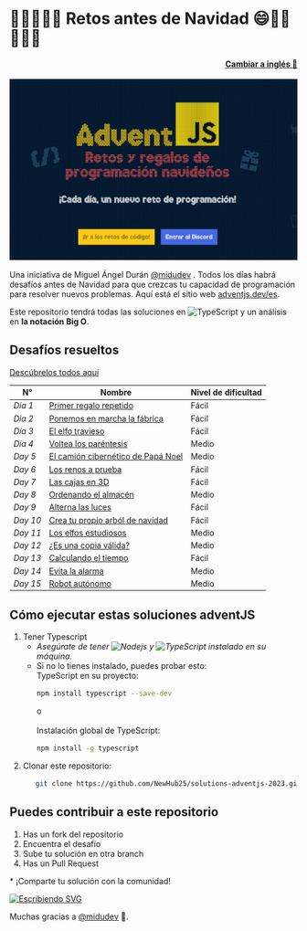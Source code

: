 # 🎀🎁🎄🎄🎄 Retos antes de Navidad 😄🎅🫎 🎄🎄🎄

<h4 align="right">
<a href="https://github.com/NewHub25/solutions-adventjs-2023/blob/main/README.md">Cambiar a inglés 🗽</a>
</h4>
<a href="https://adventjs.dev/es"><img src="https://github.com/NewHub25/solutions-adventjs-2023/blob/main/assets/adventjs-img.png"> </a>

<p>Una iniciativa de Miguel Ángel Durán <a href="https://github.com/midudev">@midudev</a> . Todos los días habrá desafíos antes de Navidad para que crezcas tu capacidad de programación para resolver nuevos problemas. Aquí está el sitio web <a href="https://adventjs.dev/es">adventjs.dev/es</a>.
</p>
<p>Este repositorio tendrá todas las soluciones en <img alt="TypeScript" src="https://img.shields.io/badge/-TypeScript-007ACC?style=flat-square&logo=typescript&logoColor=white" /> y un análisis en <strong>la notación Big O</strong>.
</p>

## Desafíos resueltos

<a href="https://github.com/NewHub25/solutions-adventjs-2023/tree/main/challenges">Descúbrelos todos aquí</a>

| N° | Nombre | Nivel de dificultad |
|---|---|---|
| <i>Día 1</i> | <a href="https://github.com/NewHub25/solutions-adventjs-2023/blob/main/challenges/challenge-01.ts">Primer regalo repetido</a> | Fácil |
| <i>Día 2</i> | <a href="https://github.com/NewHub25/solutions-adventjs-2023/blob/main/challenges/challenge-02.ts">Ponemos en marcha la fábrica</a> | Fácil |
| <i>Día 3</i> | <a href="https://github.com/NewHub25/solutions-adventjs-2023/blob/main/challenges/challenge-03.ts">El elfo travieso</a> | Fácil |
| <i>Día 4</i> | <a href="https://github.com/NewHub25/solutions-adventjs-2023/blob/main/challenges/challenge-04.ts">Voltea los paréntesis</a> | Medio |
| <i>Day 5</i> | <a href="https://github.com/NewHub25/solutions-adventjs-2023/blob/main/challenges/challenge-05.ts">El camión cibernético de Papá Noel</a> | Medio |
| <i>Day 6</i> | <a href="https://github.com/NewHub25/solutions-adventjs-2023/blob/main/challenges/challenge-06.ts">Los renos a prueba</a> | Fácil |
| <i>Day 7</i> | <a href="https://github.com/NewHub25/solutions-adventjs-2023/blob/main/challenges/challenge-07.ts">Las cajas en 3D</a> | Fácil |
| <i>Day 8</i> | <a href="https://github.com/NewHub25/solutions-adventjs-2023/blob/main/challenges/challenge-08.ts">Ordenando el almacén</a> | Medio |
| <i>Day 9</i> | <a href="https://github.com/NewHub25/solutions-adventjs-2023/blob/main/challenges/challenge-09.ts">Alterna las luces</a> | Fácil |
| <i>Day 10</i> | <a href="https://github.com/NewHub25/solutions-adventjs-2023/blob/main/challenges/challenge-10.ts">Crea tu propio arból de navidad</a> | Fácil |
| <i>Day 11</i> | <a href="https://github.com/NewHub25/solutions-adventjs-2023/blob/main/challenges/challenge-11.ts">Los elfos estudiosos</a> | Medio |
| <i>Day 12</i> | <a href="https://github.com/NewHub25/solutions-adventjs-2023/blob/main/challenges/challenge-12.ts">¿Es una copia válida?</a> | Medio |
| <i>Day 13</i> | <a href="https://github.com/NewHub25/solutions-adventjs-2023/blob/main/challenges/challenge-13.ts">Calculando el tiempo</a> | Fácil |
| <i>Day 14</i> | <a href="https://github.com/NewHub25/solutions-adventjs-2023/blob/main/challenges/challenge-14.ts">Evita la alarma</a> | Medio |
| <i>Day 15</i> | <a href="https://github.com/NewHub25/solutions-adventjs-2023/blob/main/challenges/challenge-15.ts">Robot autónomo</a> | Medio |

## Cómo ejecutar estas soluciones adventJS

<ol>
<li>Tener Typescript
<ul>
<li><i>Asegúrate de tener <img alt="Nodejs" src="https://img.shields.io/badge/-Nodejs-43853d?style=flat-square&logo=Node.js&logoColor=white" /> y <img alt="TypeScript" src="https://img.shields.io/badge/-TypeScript-007ACC?style=flat-square&logo=typescript&logoColor=white" /> instalado en su máquina.</i> </li>
<li>Si no lo tienes instalado, puedes probar esto:
<br />
TypeScript en su proyecto:

```bash
npm install typescript --save-dev
```
o
<br />
<br />
Instalación global de TypeScript:

```bash
npm install -g typescript
```
</li>
</ul>
</li>
<li>Clonar este repositorio:

```bash
   git clone https://github.com/NewHub25/solutions-adventjs-2023.git
```
</li>
</ol>

## Puedes contribuir a este repositorio

<ol>
     <li>Has un fork del repositorio</li>
     <li>Encuentra el desafío</li>
     <li>Sube tu solución en otra branch</li>
     <li>Has un Pull Request</li>
</ol>
     * ¡Comparte tu solución con la comunidad!<br />
<hora/>

[![Escribiendo SVG](https://readme-typing-svg.demolab.com?font=Fira+Code&weight=700&size=32&duration=7000&pause=1000&color=079D00&background=CD0500&center=true&vCenter=true&random=false&width=700&lines=Advent+JavaScript )](https://git.io/typing-svg)

Muchas gracias a [@midudev](https://github.com/midudev) 🎁.